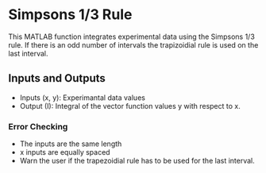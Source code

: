 # Simpsons 1/3 Rule
This MATLAB function integrates experimental data using the Simpsons 1/3 rule. If there is an odd number of intervals the trapizoidial rule is used on the last interval.
## Inputs and Outputs
- Inputs (x, y): Experimantal data values
- Output (I): Integral of the vector function values y with respect to x. 
### Error Checking
- The inputs are the same length
- x inputs are equally spaced
- Warn the user if the trapezoidial rule has to be used for the last interval. 
